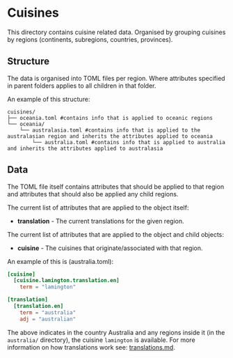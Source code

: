 Cuisines
========

This directory contains cuisine related data. Organised by grouping cuisines by regions (continents, subregions, countries, provinces).

Structure
---------

The data is organised into TOML files per region. Where attributes specified in parent folders applies to all children in that folder.

An example of this structure:

```
cuisines/
├── oceania.toml #contains info that is applied to oceanic regions
└── oceania/
    └── australasia.toml #contains info that is applied to the australasian region and inherits the attributes applied to oceania
        └── australia.toml #contains info that is applied to australia and inherits the attributes applied to australasia
```

Data
----

The TOML file itself contains attributes that should be applied to that region and attributes that should also be applied any child regions.

The current list of attributes that are applied to the object itself:

* __translation__ - The current translations for the given region.

The current list of attributes that are applied to the object and child objects:

* __cuisine__ - The cuisines that originate/associated with that region.


An example of this is (australia.toml):

```toml
[cuisine]
  [cuisine.lamington.translation.en]
    term = "lamington"

[translation]
  [translation.en]
    term = "australia"
    adj = "australian"
```

The above indicates in the country Australia and any regions inside it (in the `australia/` directory), the cuisine `lamington` is available. For more information on how translations work see: [translations.md](../translations/README.md).
